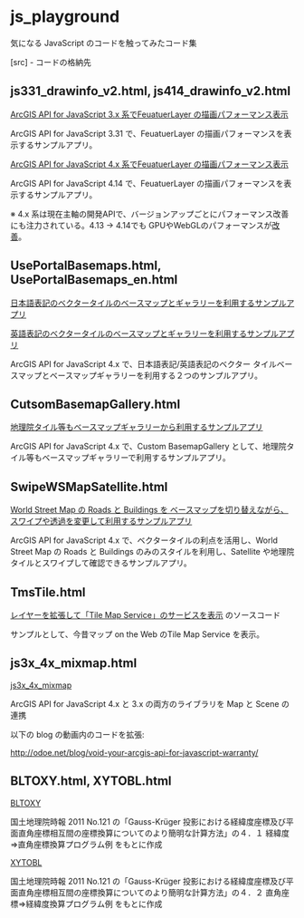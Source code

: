  
# js_playground

気になる JavaScript のコードを触ってみたコード集


[src] - コードの格納先

## js331_drawinfo_v2.html, js414_drawinfo_v2.html

  [ArcGIS API for JavaScript 3.x 系でFeuatuerLayer の描画パフォーマンス表示](https://kataya.github.io/js_playaround/src/js331_drawinfo_v2.html)

  ArcGIS API for JavaScript 3.31 で、FeuatuerLayer の描画パフォーマンスを表示するサンプルアプリ。


  [ArcGIS API for JavaScript 4.x 系でFeuatuerLayer の描画パフォーマンス表示](https://kataya.github.io/js_playaround/src/js414_drawinfo_v2.html)

  ArcGIS API for JavaScript 4.14 で、FeuatuerLayer の描画パフォーマンスを表示するサンプルアプリ。

  ※ 4.x 系は現在主軸の開発APIで、バージョンアップごとにパフォーマンス改善にも注力されている。4.13 -> 4.14でも GPUやWebGLのパフォーマンスが[改善](https://developers.arcgis.com/javascript/latest/guide/release-notes/)。


## UsePortalBasemaps.html, UsePortalBasemaps_en.html

  [日本語表記のベクタータイルのベースマップとギャラリーを利用するサンプルアプリ](https://kataya.github.io/js_playaround/src/UsePortalBasemaps.html)

  [英語表記のベクタータイルのベースマップとギャラリーを利用するサンプルアプリ](https://kataya.github.io/js_playaround/src/UsePortalBasemaps_en.html)

  ArcGIS API for JavaScript 4.x で、日本語表記/英語表記のベクター タイルベースマップとベースマップギャラリーを利用する２つのサンプルアプリ。

## CutsomBasemapGallery.html
  
  [地理院タイル等もベースマップギャラリーから利用するサンプルアプリ](https://kataya.github.io/js_playaround/src/CutsomBasemapGallery.html)

  ArcGIS API for JavaScript 4.x で、Custom BasemapGallery として、地理院タイル等もベースマップギャラリーで利用するサンプルアプリ。


## SwipeWSMapSatellite.html
  
  [World Street Map の Roads と Buildings を ベースマップを切り替えながら、スワイプや透過を変更して利用するサンプルアプリ](https://kataya.github.io/js_playaround/src/SwipeWSMapSatellite.html)

  ArcGIS API for JavaScript 4.x で、ベクタータイルの利点を活用し、World Street Map の Roads と Buildings のみのスタイルを利用し、Satellite や地理院タイルとスワイプして確認できるサンプルアプリ。


## TmsTile.html

  [レイヤーを拡張して「Tile Map Service」のサービスを表示](https://community.esri.com/docs/DOC-14101/) のソースコード
  
  サンプルとして、今昔マップ on the Web のTile Map Service を表示。


## js3x_4x_mixmap.html

  [js3x_4x_mixmap](https://kataya.github.io/js_playaround/src/js3x_4x_mixmap.html)

  ArcGIS API for JavaScript 4.x と 3.x の両方のライブラリを Map と Scene の連携

  以下の blog の動画内のコードを拡張:

  http://odoe.net/blog/void-your-arcgis-api-for-javascript-warranty/


## BLTOXY.html, XYTOBL.html

  [BLTOXY](https://kataya.github.io/js_playaround/src/BLTOXY.html) 
  
  国土地理院時報 2011 No.121 の「Gauss-Krüger 投影における経緯度座標及び平面直角座標相互間の座標換算についてのより簡明な計算方法」の４．１ 経緯度⇒直角座標換算プログラム例 をもとに作成
  
  
  
  [XYTOBL](https://kataya.github.io/js_playaround/src/XYTOBL.html)
  
  国土地理院時報 2011 No.121 の「Gauss-Krüger 投影における経緯度座標及び平面直角座標相互間の座標換算についてのより簡明な計算方法」の４．２ 直角座標⇒経緯度換算プログラム例 をもとに作成
